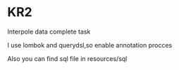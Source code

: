# KR2
Interpole data complete task

I use lombok and querydsl,so enable annotation procces

Also you can find sql file in resources/sql

